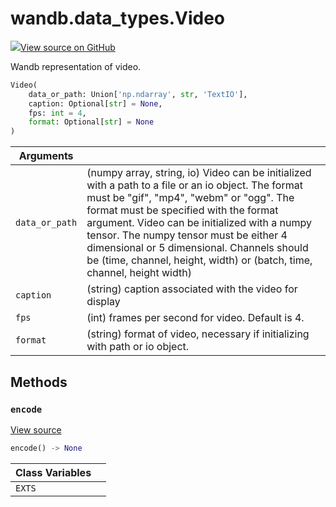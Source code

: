 # wandb.data_types.Video

[![](https://www.tensorflow.org/images/GitHub-Mark-32px.png)View source on GitHub](https://www.github.com/wandb/client/tree/v0.12.2/wandb/sdk/data_types.py#L1040-L1218)

Wandb representation of video.

```python
Video(
    data_or_path: Union['np.ndarray', str, 'TextIO'],
    caption: Optional[str] = None,
    fps: int = 4,
    format: Optional[str] = None
)
```

| Arguments      |                                                                                                                                                                                                                                                                                                                                                                                                            |
| -------------- | ---------------------------------------------------------------------------------------------------------------------------------------------------------------------------------------------------------------------------------------------------------------------------------------------------------------------------------------------------------------------------------------------------------- |
| `data_or_path` | (numpy array, string, io) Video can be initialized with a path to a file or an io object. The format must be "gif", "mp4", "webm" or "ogg". The format must be specified with the format argument. Video can be initialized with a numpy tensor. The numpy tensor must be either 4 dimensional or 5 dimensional. Channels should be (time, channel, height, width) or (batch, time, channel, height width) |
| `caption`      | (string) caption associated with the video for display                                                                                                                                                                                                                                                                                                                                                     |
| `fps`          | (int) frames per second for video. Default is 4.                                                                                                                                                                                                                                                                                                                                                           |
| `format`       | (string) format of video, necessary if initializing with path or io object.                                                                                                                                                                                                                                                                                                                                |

## Methods

### `encode` <a href="encode" id="encode"></a>

[View source](https://www.github.com/wandb/client/tree/v0.12.2/wandb/sdk/data_types.py#L1109-L1146)

```python
encode() -> None
```

| Class Variables |   |
| --------------- | - |
| `EXTS`          |   |
